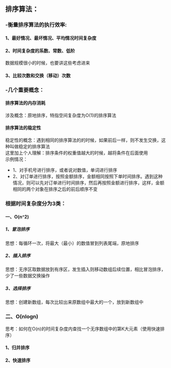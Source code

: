 ## 排序算法：
### -衡量排序算法的执行效率:
#### 1、最好情况、最坏情况、平均情况时间复杂度
#### 2、时间复杂度的系数、常数、低阶
数据规模很小的时候，也要讲这些考虑进来
#### 3、比较次数和交换（移动）次数
  
### -几个重要概念：
#### 排序算法的内存消耗
涉及概念：原地排序，特指空间复杂度为O(1)的排序算法
#### 排序算法的稳定性
稳定性的概念：遇到相同的排序算法的的时候，如果前后一样，则不发生交换，这种叫做稳定的排序算法  
这里加上个人理解：排序条件的权重值越大的时候，越将条件在后面使用  
示例情况：  
- 1、对手机号进行排序，或者说对数值，单词进行排序
- 2、对订单进行排序，按照金额排序，金额相同按照下单时间排序。遇到这种情况，则可以先对订单进行时间排序，然后再按照金额进行排序，这样，金额相同的两个对象在排序之后的前后顺序不变

### 根据时间复杂度分为3类：

#### 一、O(n^2)
##### 1、冒泡排序
思想：每循环一次，将最大（最小）的数值冒到列表尾端，原地排序

##### 2、插入排序
思想：无序区取数据放到有序区，发生插入则移动数组后续位置，相比冒泡排序，少了一些数据交换操作

##### 3、选择排序
思想：创建新数组，每次比较出来原数组中最大的一个，放到新数组中

### 二、O(nlogn)
思考：如何在O(n)的时间复杂度内查找一个无序数组中的第K大元素（使用快速排序）
#### 1、归并排序
#### 2、快速排序